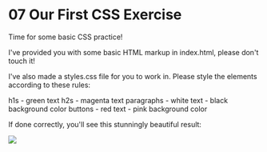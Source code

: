 # 07 Our First CSS Exercise

Time for some basic CSS practice! <br/>

I've provided you with some basic HTML markup in index.html, please don't touch it! <br/>

I've also made a styles.css file for you to work in. Please style the elements according to these rules: <br/>

h1s - green text
h2s - magenta text
paragraphs - white text - black background color
buttons - red text - pink background color

If done correctly, you'll see this stunningly beautiful result: <br/>

<img src="image : https://img-c.udemycdn.com/redactor/raw/2020-10-05_19-34-45-c822023298c769aa802977a946b4694c.png"> <br/>
